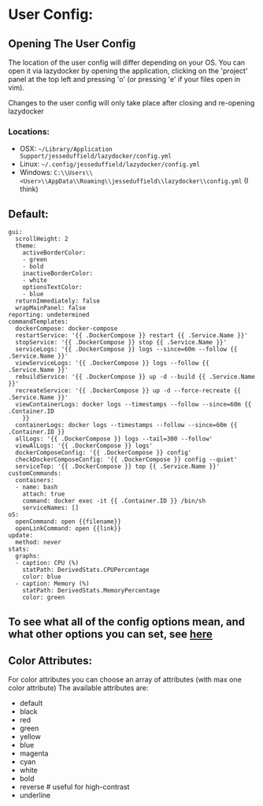 # User Config:

## Opening The User Config

The location of the user config will differ depending on your OS. You can open it via lazydocker by opening the application, clicking on the 'project' panel at the top left and pressing 'o' (or pressing 'e' if your files open in vim).

Changes to the user config will only take place after closing and re-opening lazydocker

### Locations:
- OSX: `~/Library/Application Support/jesseduffield/lazydocker/config.yml`
- Linux: `~/.config/jesseduffield/lazydocker/config.yml`
- Windows: `C:\\Users\\<User>\\AppData\\Roaming\\jesseduffield\\lazydocker\\config.yml` (I think)

## Default:

```
gui:
  scrollHeight: 2
  theme:
    activeBorderColor:
    - green
    - bold
    inactiveBorderColor:
    - white
    optionsTextColor:
    - blue
  returnImmediately: false
  wrapMainPanel: false
reporting: undetermined
commandTemplates:
  dockerCompose: docker-compose
  restartService: '{{ .DockerCompose }} restart {{ .Service.Name }}'
  stopService: '{{ .DockerCompose }} stop {{ .Service.Name }}'
  serviceLogs: '{{ .DockerCompose }} logs --since=60m --follow {{ .Service.Name }}'
  viewServiceLogs: '{{ .DockerCompose }} logs --follow {{ .Service.Name }}'
  rebuildService: '{{ .DockerCompose }} up -d --build {{ .Service.Name }}'
  recreateService: '{{ .DockerCompose }} up -d --force-recreate {{ .Service.Name }}'
  viewContainerLogs: docker logs --timestamps --follow --since=60m {{ .Container.ID
    }}
  containerLogs: docker logs --timestamps --follow --since=60m {{ .Container.ID }}
  allLogs: '{{ .DockerCompose }} logs --tail=300 --follow'
  viewAlLogs: '{{ .DockerCompose }} logs'
  dockerComposeConfig: '{{ .DockerCompose }} config'
  checkDockerComposeConfig: '{{ .DockerCompose }} config --quiet'
  serviceTop: '{{ .DockerCompose }} top {{ .Service.Name }}'
customCommands:
  containers:
  - name: bash
    attach: true
    command: docker exec -it {{ .Container.ID }} /bin/sh
    serviceNames: []
oS:
  openCommand: open {{filename}}
  openLinkCommand: open {{link}}
update:
  method: never
stats:
  graphs:
  - caption: CPU (%)
    statPath: DerivedStats.CPUPercentage
    color: blue
  - caption: Memory (%)
    statPath: DerivedStats.MemoryPercentage
    color: green
```

## To see what all of the config options mean, and what other options you can set, see [here](https://godoc.org/github.com/jesseduffield/lazydocker/pkg/config)

## Color Attributes:

For color attributes you can choose an array of attributes (with max one color attribute)
The available attributes are:

- default
- black
- red
- green
- yellow
- blue
- magenta
- cyan
- white
- bold
- reverse # useful for high-contrast
- underline
